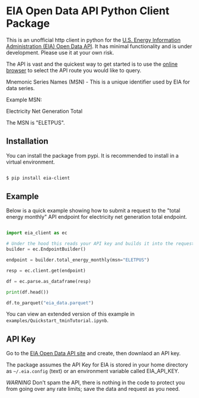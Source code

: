 # EIA Open Data API Python Client Package

This is an unofficial http client in python for the [U.S. Energy Information Administration (EIA) Open Data API](https://www.eia.gov/opendata/). It has minimal functionality and is under development. Please use it at your own risk.

The API is vast and the quickest way to get started is to use the [online browser](https://www.eia.gov/opendata/browser/) to select the API route you would like to query.

Mnemonic Series Names (MSN) - This is a unique identifier used by EIA for data series.

Example MSN:

Electricity Net Generation Total

The MSN is "ELETPUS".

## Installation

You can install the package from pypi. It is recommended to install in a virtual environment.

``` bash

$ pip install eia-client

```

## Example

Below is a quick example showing how to submit a request to the
"total energy monthly" API endpoint for electricity net generation total
endpoint.

``` python

import eia_client as ec

# Under the hood this reads your API key and builds it into the requests.
builder = ec.EndpointBuilder()

endpoint = builder.total_energy_monthly(msn="ELETPUS")

resp = ec.client.get(endpoint)

df = ec.parse.as_dataframe(resp)

print(df.head())

df.to_parquet("eia_data.parquet")

```

You can view an extended version of this example in `examples/Quickstart_tminTutorial.ipynb`.


## API Key

Go to the [EIA Open Data API site](https://www.eia.gov/opendata/) and create, then downlaod an API key.

The package assumes the API Key for EIA is stored in your home directory as `~/.eia.config` (text) or an environment
variable called EIA_API_KEY.

*WARNING* Don't spam the API, there is nothing in the code to protect you from going over any rate limits; save the data and request as you need.
